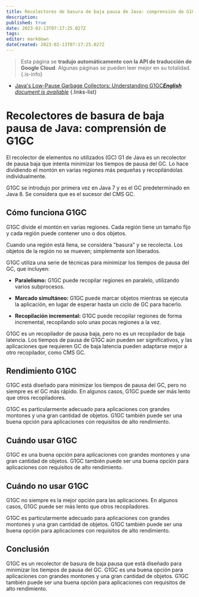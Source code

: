 ```yaml
---
title: Recolectores de basura de baja pausa de Java: comprensión de G1GC
description: 
published: true
date: 2023-02-13T07:17:25.027Z
tags: 
editor: markdown
dateCreated: 2023-02-13T07:17:25.027Z
---
```


> Esta página se **tradujo automáticamente con la API de traducción de Google Cloud**.
Algunas páginas se pueden leer mejor en su totalidad.{.is-info}



- [Java's Low-Pause Garbage Collectors: Understanding G1GC***English** document is available*](/en/Knowledge-base/Java/java-s-low-pause-garbage-collectors-understanding-g1gc)
{.links-list}


# Recolectores de basura de baja pausa de Java: comprensión de G1GC

El recolector de elementos no utilizados (GC) G1 de Java es un recolector de pausa baja que intenta minimizar los tiempos de pausa del GC. Lo hace dividiendo el montón en varias regiones más pequeñas y recopilándolas individualmente.

G1GC se introdujo por primera vez en Java 7 y es el GC predeterminado en Java 8. Se considera que es el sucesor del CMS GC.

## Cómo funciona G1GC

G1GC divide el montón en varias regiones. Cada región tiene un tamaño fijo y cada región puede contener uno o dos objetos.

Cuando una región está llena, se considera "basura" y se recolecta. Los objetos de la región no se mueven; simplemente son liberados.

G1GC utiliza una serie de técnicas para minimizar los tiempos de pausa del GC, que incluyen:

- **Paralelismo:** G1GC puede recopilar regiones en paralelo, utilizando varios subprocesos.

- **Marcado simultáneo:** G1GC puede marcar objetos mientras se ejecuta la aplicación, en lugar de esperar hasta un ciclo de GC para hacerlo.

- **Recopilación incremental:** G1GC puede recopilar regiones de forma incremental, recopilando solo unas pocas regiones a la vez.

G1GC es un recopilador de pausa baja, pero no es un recopilador de baja latencia. Los tiempos de pausa de G1GC aún pueden ser significativos, y las aplicaciones que requieren GC de baja latencia pueden adaptarse mejor a otro recopilador, como CMS GC.

## Rendimiento G1GC

G1GC está diseñado para minimizar los tiempos de pausa del GC, pero no siempre es el GC más rápido. En algunos casos, G1GC puede ser más lento que otros recopiladores.

G1GC es particularmente adecuado para aplicaciones con grandes montones y una gran cantidad de objetos. G1GC también puede ser una buena opción para aplicaciones con requisitos de alto rendimiento.

## Cuándo usar G1GC

G1GC es una buena opción para aplicaciones con grandes montones y una gran cantidad de objetos. G1GC también puede ser una buena opción para aplicaciones con requisitos de alto rendimiento.

## Cuándo no usar G1GC

G1GC no siempre es la mejor opción para las aplicaciones. En algunos casos, G1GC puede ser más lento que otros recopiladores.

G1GC es particularmente adecuado para aplicaciones con grandes montones y una gran cantidad de objetos. G1GC también puede ser una buena opción para aplicaciones con requisitos de alto rendimiento.

## Conclusión

G1GC es un recolector de basura de baja pausa que está diseñado para minimizar los tiempos de pausa del GC. G1GC es una buena opción para aplicaciones con grandes montones y una gran cantidad de objetos. G1GC también puede ser una buena opción para aplicaciones con requisitos de alto rendimiento.